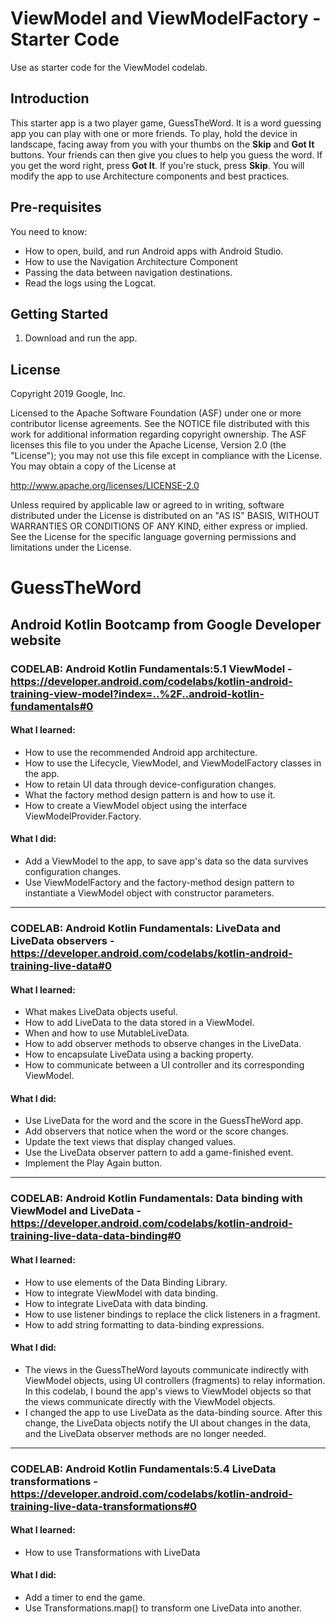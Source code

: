 ViewModel and ViewModelFactory - Starter Code
==================================

Use as starter code for the ViewModel codelab.

Introduction
------------

This starter app is a two player game, GuessTheWord. It is a word guessing app you can play with one or more friends. To play, hold the device in landscape, facing away from you with your thumbs on the **Skip** and **Got It** buttons. Your friends can then give you clues to help you guess the word. If you get the word right, press **Got It**. If you're stuck, press **Skip**.
You will modify the app to use Architecture components and best practices.

Pre-requisites
--------------

You need to know:
- How to open, build, and run Android apps with Android Studio.
- How to use the Navigation Architecture Component
- Passing the data between navigation destinations.
- Read the logs using the Logcat.


Getting Started
---------------

1. Download and run the app.

License
-------

Copyright 2019 Google, Inc.

Licensed to the Apache Software Foundation (ASF) under one or more contributor
license agreements.  See the NOTICE file distributed with this work for
additional information regarding copyright ownership.  The ASF licenses this
file to you under the Apache License, Version 2.0 (the "License"); you may not
use this file except in compliance with the License.  You may obtain a copy of
the License at

  http://www.apache.org/licenses/LICENSE-2.0

Unless required by applicable law or agreed to in writing, software
distributed under the License is distributed on an "AS IS" BASIS, WITHOUT
WARRANTIES OR CONDITIONS OF ANY KIND, either express or implied.  See the
License for the specific language governing permissions and limitations under
the License.

# GuessTheWord
## Android Kotlin Bootcamp from Google Developer website
### CODELAB: Android Kotlin Fundamentals:5.1 ViewModel - https://developer.android.com/codelabs/kotlin-android-training-view-model?index=..%2F..android-kotlin-fundamentals#0


#### **What I learned:**</br>
- How to use the recommended Android app architecture.
- How to use the Lifecycle, ViewModel, and ViewModelFactory classes in the app.
- How to retain UI data through device-configuration changes.
- What the factory method design pattern is and how to use it.
- How to create a ViewModel object using the interface ViewModelProvider.Factory.

#### **What I did:**</br>
- Add a ViewModel to the app, to save app's data so the data survives configuration changes.
- Use ViewModelFactory and the factory-method design pattern to instantiate a ViewModel object with constructor parameters.


------------------------------------------------------------

### CODELAB: Android Kotlin Fundamentals: LiveData and LiveData observers - https://developer.android.com/codelabs/kotlin-android-training-live-data#0

#### **What I learned:**</br>
- What makes LiveData objects useful.
- How to add LiveData to the data stored in a ViewModel.
- When and how to use MutableLiveData.
- How to add observer methods to observe changes in the LiveData.
- How to encapsulate LiveData using a backing property.
- How to communicate between a UI controller and its corresponding ViewModel.

#### **What I did:**</br>
- Use LiveData for the word and the score in the GuessTheWord app.
- Add observers that notice when the word or the score changes.
- Update the text views that display changed values.
- Use the LiveData observer pattern to add a game-finished event.
- Implement the Play Again button.


------------------------------------------------------------

### CODELAB: Android Kotlin Fundamentals: Data binding with ViewModel and LiveData - https://developer.android.com/codelabs/kotlin-android-training-live-data-data-binding#0

#### **What I learned:**</br>

- How to use elements of the Data Binding Library.
- How to integrate ViewModel with data binding.
- How to integrate LiveData with data binding.
- How to use listener bindings to replace the click listeners in a fragment.
- How to add string formatting to data-binding expressions.

#### **What I did:**</br>

- The views in the GuessTheWord layouts communicate indirectly with ViewModel objects, using UI controllers (fragments) to relay information. In this codelab, I bound the app's views to ViewModel objects so that the views communicate directly with the ViewModel objects.
- I changed the app to use LiveData as the data-binding source. After this change, the LiveData objects notify the UI about changes in the data, and the LiveData observer methods are no longer needed.

------------------------------------------------------------

### CODELAB: Android Kotlin Fundamentals:5.4 LiveData transformations - https://developer.android.com/codelabs/kotlin-android-training-live-data-transformations#0

#### **What I learned:**</br>

- How to use Transformations with LiveData

#### **What I did:**</br>

- Add a timer to end the game.
- Use Transformations.map() to transform one LiveData into another.
